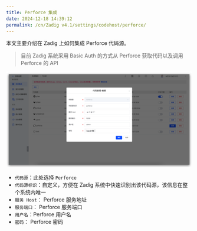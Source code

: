 ```yaml
---
title: Perforce 集成
date: 2024-12-18 14:39:12
permalink: /cn/Zadig v4.1/settings/codehost/perforce/
---
```


本文主要介绍在 Zadig 上如何集成 Perforce 代码源。

> 目前 Zadig 系统采用 Basic Auth 的方式从 Perforce 获取代码以及调用 Perforce 的 API

![perforce](../../../../_images/perforce.png)

- `代码源`：此处选择 `Perforce`
- `代码源标识`：自定义，方便在 Zadig 系统中快速识别出该代码源，该信息在整个系统内唯一
- `服务 Host`： Perforce 服务地址
- `服务端口`： Perforce 服务端口
- `用户名`：Perforce 用户名
- `密码`： Perforce 密码